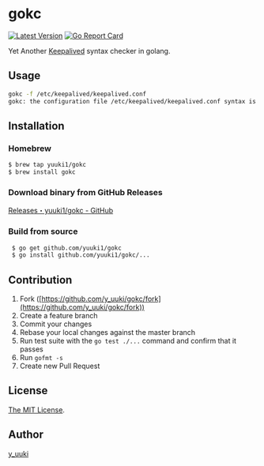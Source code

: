 gokc
====
[![Latest Version](http://img.shields.io/github/release/yuuki1/gokc.svg?style=flat-square)](https://github.com/yuuki1/gokc/releases)
[![Go Report Card](https://goreportcard.com/badge/github.com/yuuki1/gokc)](https://goreportcard.com/report/github.com/yuuki1/gokc)

Yet Another [Keepalived](http://keepalived.org/) syntax checker in golang.

## Usage

```bash
gokc -f /etc/keepalived/keepalived.conf
gokc: the configuration file /etc/keepalived/keepalived.conf syntax is ok
```

## Installation

### Homebrew
```bash
$ brew tap yuuki1/gokc
$ brew install gokc
```

### Download binary from GitHub Releases
[Releases・yuuki1/gokc - GitHub](https://github.com/yuuki1/gokc/releases)

### Build from source
```bash
 $ go get github.com/yuuki1/gokc
 $ go install github.com/yuuki1/gokc/...
```

## Contribution

1. Fork ([https://github.com/y_uuki/gokc/fork](https://github.com/y_uuki/gokc/fork))
1. Create a feature branch
1. Commit your changes
1. Rebase your local changes against the master branch
1. Run test suite with the `go test ./...` command and confirm that it passes
1. Run `gofmt -s`
1. Create new Pull Request

## License

[The MIT License](./LICENSE).

## Author

[y_uuki](https://github.com/yuuki1)
